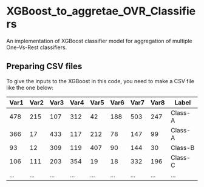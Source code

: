 # XGBoost_to_aggretae_OVR_Classifiers
An implementation of XGBoost classifier model for aggregation of multiple One-Vs-Rest classifiers.

## Preparing CSV files
To give the inputs to the XGBoost in this code, you need to make a CSV file like the one below:

| Var1    |  Var2   |  Var3   |  Var4   |  Var5   |  Var6   |  Var7   |  Var8   | Label   |
|---------|---------|---------|---------|---------|---------|---------|---------|---------|
| 478     | 215     | 107     | 312     | 42      | 188     | 503     | 247     | Class-A |
| 366     | 17      | 433     | 117     | 212     | 78      | 147     | 99      | Class-A |
| 93      | 12      | 309     | 119     | 407     | 90      | 144     | 30      | Class-B |
| 106     | 111     | 203     | 354     | 19      | 18      | 332     | 196     | Class-C |
| ...     | ...     | ...     | ...     | ...     | ...     | ...     | ...     | ...     |

